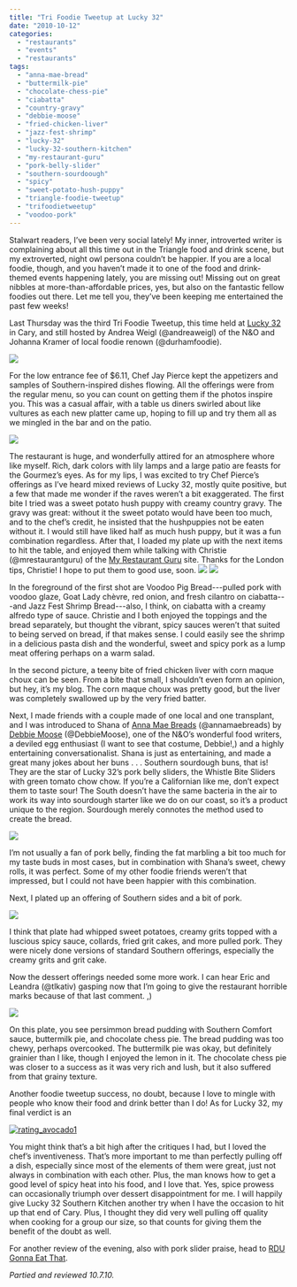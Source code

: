 ```yaml
---
title: "Tri Foodie Tweetup at Lucky 32"
date: "2010-10-12"
categories:
  - "restaurants"
  - "events"
  - "restaurants"
tags:
  - "anna-mae-bread"
  - "buttermilk-pie"
  - "chocolate-chess-pie"
  - "ciabatta"
  - "country-gravy"
  - "debbie-moose"
  - "fried-chicken-liver"
  - "jazz-fest-shrimp"
  - "lucky-32"
  - "lucky-32-southern-kitchen"
  - "my-restaurant-guru"
  - "pork-belly-slider"
  - "southern-sourdoough"
  - "spicy"
  - "sweet-potato-hush-puppy"
  - "triangle-foodie-tweetup"
  - "trifoodietweetup"
  - "voodoo-pork"
---
```


Stalwart readers, I’ve been very social lately! My inner, introverted writer is complaining about all this time out in the Triangle food and drink scene, but my extroverted, night owl persona couldn’t be happier. If you are a local foodie, though, and you haven’t made it to one of the food and drink-themed events happening lately, you are missing out! Missing out on great nibbles at more-than-affordable prices, yes, but also on the fantastic fellow foodies out there. Let me tell you, they’ve been keeping me entertained the past few weeks!

Last Thursday was the third Tri Foodie Tweetup, this time held at [Lucky 32](http://www.lucky32.com/cary.htm) in Cary, and still hosted by Andrea Weigl (@andreaweigl) of the N&O and Johanna Kramer of local foodie renown (@durhamfoodie).

![](http://www.thegourmez.com/gourmez/photos/lucky3201.JPG)

For the low entrance fee of $6.11, Chef Jay Pierce kept the appetizers and samples of Southern-inspired dishes flowing. All the offerings were from the regular menu, so you can count on getting them if the photos inspire you. This was a casual affair, with a table us diners swirled about like vultures as each new platter came up, hoping to fill up and try them all as we mingled in the bar and on the patio.

![](http://www.thegourmez.com/gourmez/photos/lucky3202.JPG)

The restaurant is huge, and wonderfully attired for an atmosphere whore like myself. Rich, dark colors with lily lamps and a large patio are feasts for the Gourmez’s eyes. As for my lips, I was excited to try Chef Pierce’s offerings as I’ve heard mixed reviews of Lucky 32, mostly quite positive, but a few that made me wonder if the raves weren’t a bit exaggerated. The first bite I tried was a sweet potato hush puppy with creamy country gravy. The gravy was great: without it the sweet potato would have been too much, and to the chef’s credit, he insisted that the hushpuppies not be eaten without it. I would still have liked half as much hush puppy, but it was a fun combination regardless. After that, I loaded my plate up with the next items to hit the table, and enjoyed them while talking with Christie (@mrestaurantguru) of the [My Restaurant Guru](http://www.myrestaurantguru.com/index.html) site. Thanks for the London tips, Christie! I hope to put them to good use, soon. ![](http://www.thegourmez.com/gourmez/photos/lucky3203.JPG)  ![](http://www.thegourmez.com/gourmez/photos/lucky3204.JPG)

In the foreground of the first shot are Voodoo Pig Bread---pulled pork with voodoo glaze, Goat Lady chèvre, red onion, and fresh cilantro on ciabatta---and Jazz Fest Shrimp Bread---also, I think, on ciabatta with a creamy alfredo type of sauce. Christie and I both enjoyed the toppings and the bread separately, but thought the vibrant, spicy sauces weren’t that suited to being served on bread, if that makes sense. I could easily see the shrimp in a delicious pasta dish and the wonderful, sweet and spicy pork as a lump meat offering perhaps on a warm salad.

In the second picture, a teeny bite of fried chicken liver with corn maque choux can be seen. From a bite that small, I shouldn’t even form an opinion, but hey, it’s my blog. The corn maque choux was pretty good, but the liver was completely swallowed up by the very fried batter.

Next, I made friends with a couple made of one local and one transplant, and I was introduced to Shana of [Anna Mae Breads](http://www.annamaebreads.com/) (@annamaebreads) by [Debbie Moose](http://www.debbiemoose.com/index.cfm) (@DebbieMoose), one of the N&O’s wonderful food writers, a deviled egg enthusiast (I want to see that costume, Debbie!,) and a highly entertaining conversationalist. Shana is just as entertaining, and made a great many jokes about her buns . . . Southern sourdough buns, that is! They are the star of Lucky 32’s pork belly sliders, the Whistle Bite Sliders with green tomato chow chow. If you’re a Californian like me, don’t expect them to taste sour! The South doesn’t have the same bacteria in the air to work its way into sourdough starter like we do on our coast, so it’s a product unique to the region. Sourdough merely connotes the method used to create the bread.

![](http://www.thegourmez.com/gourmez/photos/lucky3206.JPG)

I’m not usually a fan of pork belly, finding the fat marbling a bit too much for my taste buds in most cases, but in combination with Shana’s sweet, chewy rolls, it was perfect. Some of my other foodie friends weren’t that impressed, but I could not have been happier with this combination.

Next, I plated up an offering of Southern sides and a bit of pork.

![](http://www.thegourmez.com/gourmez/photos/lucky3205.JPG)

I think that plate had whipped sweet potatoes, creamy grits topped with a luscious spicy sauce, collards, fried grit cakes, and more pulled pork. They were nicely done versions of standard Southern offerings, especially the creamy grits and grit cake.

Now the dessert offerings needed some more work. I can hear Eric and Leandra (@tlkativ) gasping now that I’m going to give the restaurant horrible marks because of that last comment. ,)

![](http://www.thegourmez.com/gourmez/photos/lucky3207.JPG)

On this plate, you see persimmon bread pudding with Southern Comfort sauce, buttermilk pie, and chocolate chess pie. The bread pudding was too chewy, perhaps overcooked. The buttermilk pie was okay, but definitely grainier than I like, though I enjoyed the lemon in it. The chocolate chess pie was closer to a success as it was very rich and lush, but it also suffered from that grainy texture.

Another foodie tweetup success, no doubt, because I love to mingle with people who know their food and drink better than I do! As for Lucky 32, my final verdict is an




<div class="caption">

[![](http://s3.amazonaws.com/thegourmez-wpmedia/2009/02/rating_avocado1.gif "rating_avocado1")](http://s3.amazonaws.com/thegourmez-wpmedia/2009/02/rating_avocado1.gif)</div>


You might think that’s a bit high after the critiques I had, but I loved the chef’s inventiveness. That’s more important to me than perfectly pulling off a dish, especially since most of the elements of them were great, just not always in combination with each other. Plus, the man knows how to get a good level of spicy heat into his food, and I love that. Yes, spice prowess can occasionally triumph over dessert disappointment for me. I will happily give Lucky 32 Southern Kitchen another try when I have the occasion to hit up that end of Cary. Plus, I thought they did very well pulling off quality when cooking for a group our size, so that counts for giving them the benefit of the doubt as well.

For another review of the evening, also with pork slider praise, head to [RDU Gonna Eat That](http://rdugonnaeatthat.wordpress.com/2010/10/09/lucky-32-hooray/).

_Partied and reviewed 10.7.10._
